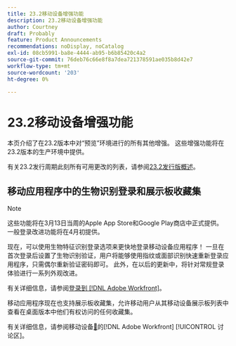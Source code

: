 ```yaml
---
title: 23.2移动设备增强功能
description: 23.2移动设备增强功能
author: Courtney
draft: Probably
feature: Product Announcements
recommendations: noDisplay, noCatalog
exl-id: 08cb5991-ba8e-4444-ab95-b6b85420c4a2
source-git-commit: 76deb76c66e8f8a7dea721378591ae035b8d42e7
workflow-type: tm+mt
source-wordcount: '203'
ht-degree: 0%

---
```


# 23.2移动设备增强功能

本页介绍了在23.2版本中对“预览”环境进行的所有其他增强。 这些增强功能将在23.2版本的生产环境中提供。

有关23.2发行周期此刻所有可用更改的列表，请参阅[23.2发行版概述](/help/quicksilver/product-announcements/product-releases/23.2-release-activity/23-2-release-overview.md)。

## 移动应用程序中的生物识别登录和展示板收藏集

>[!NOTE]
>
>这些功能将在3月13日当周的Apple App Store和Google Play商店中正式提供。 一般登录改进功能将在4月初提供。


现在，可以使用生物特征识别登录选项来更快地登录移动设备应用程序！ 一旦在首次登录后设置了生物识别验证，用户将能够使用指纹或面部识别快速重新登录应用程序，只需偶尔重新验证密码即可。 此外，在以后的更新中，将针对常规登录体验进行一系列外观改进。

有关详细信息，请参阅[登录到 [!DNL Adobe Workfront]](/help/quicksilver/workfront-basics/manage-your-account-and-profile/managing-your-workfront-account/log-in-to-workfront.md)。

移动应用程序现在也支持展示板收藏集，允许移动用户从其移动设备展示板列表中查看在桌面版本中他们有权访问的任何收藏集。

有关详细信息，请参阅移动设备[&#128279;](/help/quicksilver/workfront-basics/mobile-apps/using-the-workfront-mobile-app/mobile-boards.md)的[!DNL Adobe Workfront] [!UICONTROL 讨论区]。
